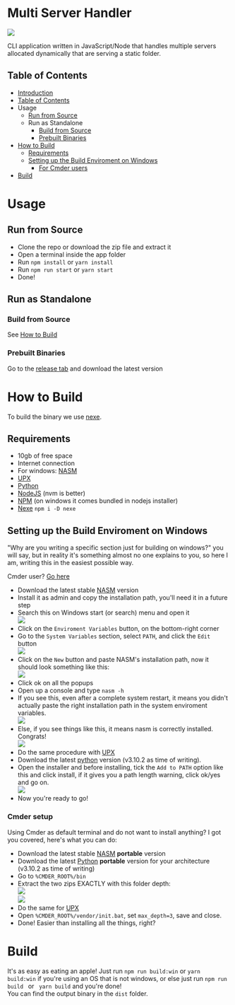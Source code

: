 <!-- @format -->

# Multi Server Handler <a name="introduction"></a>

<img src="./readme_data/preview.png">

CLI application written in JavaScript/Node that handles multiple servers allocated dynamically that are serving a static folder.

## Table of Contents <a name="Table-of-Contents"></a>

-   [Introduction](#introduction)
-   [Table of Contents](#Table-of-Contents)
-   Usage
    -   [Run from Source](#run-from-source)
    -   Run as Standalone
        -   [Build from Source](#build-from-source)
        -   [Prebuilt Binaries](#pebuilt-binaries)
-   [How to Build](#how-to-build)
    -   [Requirements](#requirements)
    -   [Setting up the Build Enviroment on Windows](#setup-windows-build-enviroment)
        -   [For Cmder users](#cmder-setup)
-   [Build](#build)
<!-- -   [Setting up the Build Enviroment on Linux](#setup-linux-build-enviroment) !-->

# Usage

## Run from Source <a name="run-from-source"></a>

-   Clone the repo or download the zip file and extract it
-   Open a terminal inside the app folder
-   Run `npm install` or `yarn install`
-   Run `npm run start` or `yarn start`
-   Done!

## Run as Standalone

### Build from Source <a name="build-from-source"></a>

See [How to Build](#how-to-build)

### Prebuilt Binaries <a name="pebuilt-binaries"></a>

Go to the [release tab](https://github.com/Relepega/multi-server-handler/releases) and download the latest version

# How to Build <a name="how-to-build"></a>

To build the binary we use [nexe](https://github.com/nexe/nexe).

## Requirements <a name="requirements"></a>

-   10gb of free space
-   Internet connection
-   For windows: [NASM](https://nasm.us/)
-   [UPX](https://upx.github.io/)
-   [Python](https://python.org)
-   [NodeJS](https://nodejs.org/en/) (nvm is better)
-   [NPM](https://www.npmjs.com/) (on windows it comes bundled in nodejs installer)
-   [Nexe](https://github.com/nexe/nexe) `npm i -D nexe`

## Setting up the Build Enviroment on Windows <a name="setup-windows-build-enviroment"></a>

"Why are you writing a specific section just for building on windows?" you will say, but in reality it's something almost no one explains to you, so here I am, writing this in the easiest possible way.

Cmder user? [Go here](#cmder-setup)

-   Download the latest stable [NASM](https://nasm.us/) version
-   Install it as admin and copy the installation path, you'll need it in a future step
-   Search this on Windows start (or search) menu and open it <br> <img src="./readme_data/win_001.png">
-   Click on the `Enviroment Variables` button, on the bottom-right corner
-   Go to the `System Variables` section, select `PATH`, and click the `Edit` button <br> <img src="./readme_data/win_002.png">
-   Click on the `New` button and paste NASM's installation path, now it should look something like this: <br> <img src="./readme_data/win_003.png">
-   Click ok on all the popups
-   Open up a console and type `nasm -h`
-   If you see this, even after a complete system restart, it means you didn't actually paste the right installation path in the system enviroment variables. <br> <img src="./readme_data/win_004.png">
-   Else, if you see things like this, it means nasm is correctly installed. Congrats! <br> <img src="./readme_data/win_005.png">
-   Do the same procedure with [UPX](https://upx.github.io/)
-   Download the latest [python](https://python.org) version (v3.10.2 as time of writing).
-   Open the installer and before installing, tick the `Add to PATH` option like this and click install, if it gives you a path length warning, click ok/yes and go on. <br> <img src="./readme_data/win_006.png">
-   Now you're ready to go!

### Cmder setup <a name="cmder-setup"></a>

Using Cmder as default terminal and do not want to install anything? I got you covered, here's what you can do:

-   Download the latest stable [NASM](https://nasm.us/) **portable** version
-   Download the latest [Python](https://python.org) **portable** version for your architecture (v3.10.2 as time of writing)
-   Go to `%CMDER_ROOT%/bin`
-   Extract the two zips EXACTLY with this folder depth: <br> <img src="./readme_data/win_007.png"> <br> <img src="./readme_data/win_008.png">
-   Do the same for [UPX](https://upx.github.io/)
-   Open `%CMDER_ROOT%/vendor/init.bat`, set `max_depth=3`, save and close.
-   Done! Easier than installing all the things, right?

# Build <a name="build"></a>

It's as easy as eating an apple! Just run `npm run build:win` or `yarn build:win` if you're using an OS that is not windows, or else just run `npm run build ` or ` yarn build` and you're done!<br>
You can find the output binary in the `dist` folder.
